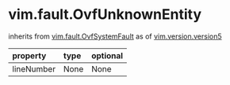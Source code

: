 vim.fault.OvfUnknownEntity
==========================
inherits from [vim.fault.OvfSystemFault](docs/vim.fault.OvfSystemFault.md)
as of [vim.version.version5](docs/vim.version.md)

| property | type | optional |
|:---------|:-----|:---------|
| lineNumber | None | None |
